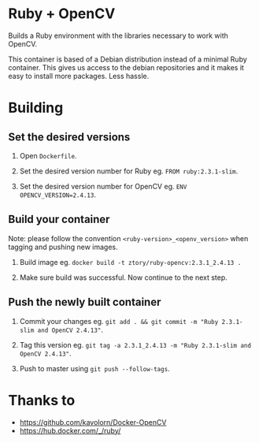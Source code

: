 # Ruby + OpenCV

  Builds a Ruby environment with the libraries necessary to work with OpenCV.

  This container is based of a Debian distribution instead of a minimal Ruby
  container. This gives us access to the debian repositories and it makes it
  easy to install more packages. Less hassle.


# Building

## Set the desired versions

  1. Open `Dockerfile`.

  2. Set the desired version number for Ruby eg. `FROM ruby:2.3.1-slim`.

  3. Set the desired version number for OpenCV eg. `ENV OPENCV_VERSION=2.4.13`.

## Build your container

  Note: please follow the convention `<ruby-version>_<openv_version>` when tagging and pushing new images.

  1. Build image eg. `docker build -t ztory/ruby-opencv:2.3.1_2.4.13 .`

  2. Make sure build was successful. Now continue to the next step.

## Push the newly built container

  1. Commit your changes eg. `git add . && git commit -m "Ruby 2.3.1-slim and OpenCV 2.4.13"`.

  5. Tag this version eg. `git tag -a 2.3.1_2.4.13 -m "Ruby 2.3.1-slim and OpenCV 2.4.13"`.

  6. Push to master using `git push --follow-tags`.


# Thanks to

  * https://github.com/kavolorn/Docker-OpenCV
  * https://hub.docker.com/_/ruby/
